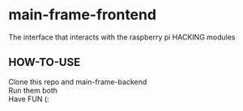 # main-frame-frontend
The interface that interacts with the raspberry pi HACKING modules


## HOW-TO-USE
Clone this repo and main-frame-backend\
Run them both\
Have FUN (:

